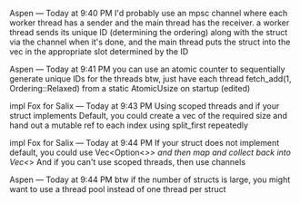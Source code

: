 Aspen — Today at 9:40 PM
I'd probably use an mpsc channel where each worker thread has a
 sender and the main thread has the receiver. a worker thread
 sends its unique ID (determining the ordering) along with the
 struct via the channel when it's done, and the main thread puts
 the struct into the vec in the appropriate slot determined by
 the ID

Aspen — Today at 9:41 PM
you can use an atomic counter to sequentially generate unique 
IDs for the threads btw, just have each thread fetch_add(1, 
Ordering::Relaxed) from a static AtomicUsize on startup (edited)

impl Fox for Salix — Today at 9:43 PM
Using scoped threads and if your struct implements Default, you
 could create a vec of the required size and hand out a mutable
 ref to each index using split_first repeatedly

impl Fox for Salix — Today at 9:44 PM
If your struct does not implement default, you could use 
Vec<Option<_>> and then map and collect back into Vec<_>
And if you can't use scoped threads, then use channels 

Aspen — Today at 9:44 PM
btw if the number of structs is large, you might want to use a
 thread pool instead of one thread per struct
